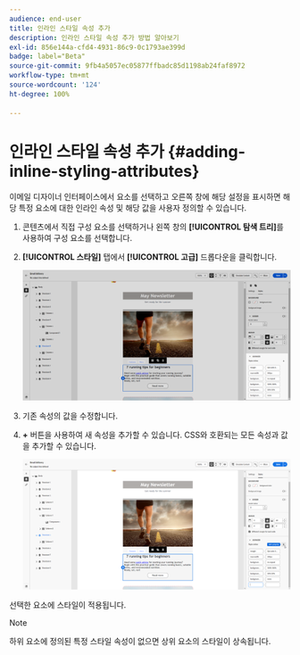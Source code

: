 ```yaml
---
audience: end-user
title: 인라인 스타일 속성 추가
description: 인라인 스타일 속성 추가 방법 알아보기
exl-id: 856e144a-cfd4-4931-86c9-0c1793ae399d
badge: label="Beta"
source-git-commit: 9fb4a5057ec05877ffbadc85d1198ab24faf8972
workflow-type: tm+mt
source-wordcount: '124'
ht-degree: 100%

---
```



# 인라인 스타일 속성 추가 {#adding-inline-styling-attributes}

이메일 디자이너 인터페이스에서 요소를 선택하고 오른쪽 창에 해당 설정을 표시하면 해당 특정 요소에 대한 인라인 속성 및 해당 값을 사용자 정의할 수 있습니다.

1. 콘텐츠에서 직접 구성 요소를 선택하거나 왼쪽 창의 **[!UICONTROL 탐색 트리]**&#x200B;를 사용하여 구성 요소를 선택합니다.

1. **[!UICONTROL 스타일]** 탭에서 **[!UICONTROL 고급]** 드롭다운을 클릭합니다.

   ![](assets/styles_1.png)

1. 기존 속성의 값을 수정합니다.

1. **+** 버튼을 사용하여 새 속성을 추가할 수 있습니다. CSS와 호환되는 모든 속성과 값을 추가할 수 있습니다.

   ![](assets/styles_2.png)

선택한 요소에 스타일이 적용됩니다.

>[!NOTE]
>
>하위 요소에 정의된 특정 스타일 속성이 없으면 상위 요소의 스타일이 상속됩니다.

